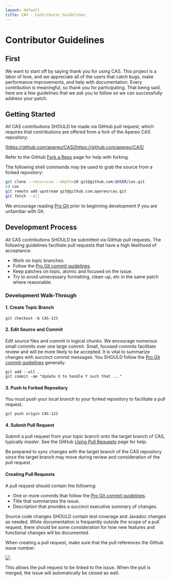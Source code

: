```yaml
---
layout: default
title: CAS - Contributor Guidelines
---
```


# Contributor Guidelines

## First

We want to start off by saying thank you for using CAS. This project is a labor of love, and we appreciate all of the users 
that catch bugs, make performance improvements, and help with documentation. Every contribution is meaningful, so thank you 
for participating. That being said, here are a few guidelines that we ask you to follow so we can successfully address your patch.

## Getting Started

All CAS contributions SHOULD be made via GitHub pull request, which requires that contributions are offered from
a fork of the Apereo CAS repository:

[https://github.com/apereo/CAS](https://github.com/apereo/CAS)

Refer to the GitHub [Fork a Repo](http://help.github.com/fork-a-repo/) page for help with forking.

The following shell commands may be used to grab the source from a forked repository:

```bash
git clone --recursive --depth=10 git@github.com:$USER/cas.git
cd cas
git remote add upstream git@github.com:apereo/cas.git
git fetch --all
```

We encourage reading [Pro Git](http://git-scm.com/book/) prior to beginning development if you are unfamiliar with Git.


## Development Process

All CAS contributions SHOULD be submitted via GitHub pull requests. The following guidelines facilitate pull requests
that have a high likelihood of acceptance:

* Work on topic branches.
* Follow the [Pro Git commit guidelines](http://git-scm.com/book/ch5-2.html#Commit-Guidelines).
* Keep patches on topic, atomic and focused on the issue.
* Try to avoid unnecessary formatting, clean-up, etc in the same patch where reasonable.

### Development Walk-Through

#### 1. Create Topic Branch

    git checkout -b CAS-123


#### 2. Edit Source and Commit
Edit source files and commit in logical chunks. We encourage numerous small commits over one large commit. Small,
focused commits facilitate review and will be more likely to be accepted. It is vital to summarize changes with
succinct commit messages. You SHOULD follow the
[Pro Git commit guidelines](http://git-scm.com/book/ch5-2.html#Commit-Guidelines) generally.

    git add --all .
    git commit -am "Update X to handle Y such that ..."
    
#### 3. Push to Forked Repository
You must push your local branch to your forked repository to facilitate a pull request.

    git push origin CAS-123


#### 4. Submit Pull Request

Submit a pull request from your topic branch onto the target branch of CAS, typically _master_. See the GitHub
[Using Pull Requests](https://help.github.com/articles/using-pull-requests) page for help.

Be prepared to sync changes with the target branch of the CAS repository since the target branch may move during review and consideration of the pull request.


#### Creating Pull Requests

A pull request should contain the following:

* One or more commits that follow the [Pro Git commit guidelines](http://git-scm.com/book/ch5-2.html#Commit-Guidelines).
* Title that summarizes the issue.
* Description that provides a succinct executive summary of changes.

Source code changes SHOULD contain test coverage and Javadoc changes as needed.
While documentation is frequently outside the scope of a pull request, there should be some consideration for how
new features and functional changes will be documented. 


When creating a pull request, make sure that the pull references the Github issue number:

![](https://camo.githubusercontent.com/0d91dc7e679d86bd4814faae37f0316279074571/68747470733a2f2f662e636c6f75642e6769746875622e636f6d2f6173736574732f3539372f3439383937372f64383262643761382d626332362d313165322d383663652d3835613435336334643638332e706e67)

This allows the pull request to be linked to the issue. When the pull is merged, the issue will automatically be closed as well.
